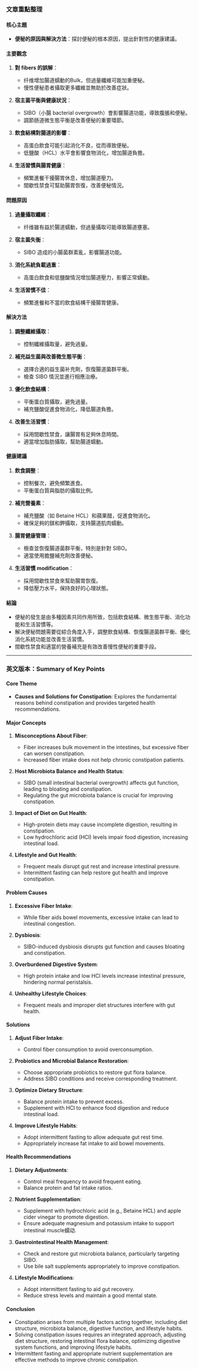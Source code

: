 ### 文章重點整理

#### 核心主題
- **便秘的原因與解決方法**：探討便秘的根本原因，提出針對性的健康建議。

#### 主要觀念
1. **對 fibers 的誤解**：
   - 纤维增加腸道蠕動的Bulk，但過量纖維可能加重便秘。
   - 慢性便秘患者攝取更多纖維並無助於改善症狀。

2. **宿主菌平衡與健康狀況**：
   - SIBO（小腸 bacterial overgrowth）會影響腸道功能，導致腹脹和便秘。
   - 調節肠道微生態平衡是改善便秘的重要環節。

3. **飲食結構對腸道的影響**：
   - 高蛋白飲食可能引起消化不良，從而導致便秘。
   - 低鹽酸（HCL）水平會影響食物消化，增加腸道負擔。

4. **生活習慣與腸胃健康**：
   - 頻繁進餐干擾腸胃休息，增加腸道壓力。
   - 間歇性禁食可幫助腸胃恢復，改善便秘情況。

#### 問題原因
1. **過量攝取纖維**：
   - 纤维雖有益於腸道蠕動，但過量攝取可能導致腸道壅塞。

2. **宿主菌失衡**：
   - SIBO 造成的小腸菌群紊亂，影響腸道功能。

3. **消化系統負載過重**：
   - 高蛋白飲食和低鹽酸情況增加腸道壓力，影響正常蠕動。

4. **生活習慣不佳**：
   - 頻繁進餐和不當的飲食結構干擾腸胃健康。

#### 解決方法
1. **調整纖維攝取**：
   - 控制纖維攝取量，避免過量。

2. **補充益生菌與改善微生態平衡**：
   - 選擇合適的益生菌补充劑，恢復腸道菌群平衡。
   - 檢查 SIBO 情況並進行相應治療。

3. **優化飲食結構**：
   - 平衡蛋白質攝取，避免過量。
   - 補充鹽酸促進食物消化，降低腸道負擔。

4. **改善生活習慣**：
   - 採用間歇性禁食，讓腸胃有足夠休息時間。
   - 適當增加脂肪攝取，幫助腸道蠕動。

#### 健康建議
1. **飲食調整**：
   - 控制餐次，避免頻繁進食。
   - 平衡蛋白質與脂肪的攝取比例。

2. **補充營養素**：
   - 補充鹽酸（如 Betaine HCL）和蘋果醋，促進食物消化。
   - 確保足夠的鎂和鉀攝取，支持腸道肌肉蠕動。

3. **腸胃健康管理**：
   - 檢查並恢復腸道菌群平衡，特別是針對 SIBO。
   - 適當使用膽鹽補充劑改善便秘。

4. **生活習慣 modification**：
   - 採用間歇性禁食來幫助腸胃恢復。
   - 降低壓力水平，保持良好的心理狀態。

#### 結論
- 便秘的發生是由多種因素共同作用所致，包括飲食結構、微生態平衡、消化功能和生活習慣等。
- 解決便秘問題需要從綜合角度入手，調整飲食結構、恢復腸道菌群平衡、優化消化系統功能並改善生活習慣。
- 間歇性禁食和適當的營養補充是有效改善慢性便秘的重要手段。

---

### 英文版本：Summary of Key Points

#### Core Theme
- **Causes and Solutions for Constipation**: Explores the fundamental reasons behind constipation and provides targeted health recommendations.

#### Major Concepts
1. **Misconceptions About Fiber**:
   - Fiber increases bulk movement in the intestines, but excessive fiber can worsen constipation.
   - Increased fiber intake does not help chronic constipation patients.

2. **Host Microbiota Balance and Health Status**:
   - SIBO (small intestinal bacterial overgrowth) affects gut function, leading to bloating and constipation.
   - Regulating the gut microbiota balance is crucial for improving constipation.

3. **Impact of Diet on Gut Health**:
   - High-protein diets may cause incomplete digestion, resulting in constipation.
   - Low hydrochloric acid (HCl) levels impair food digestion, increasing intestinal load.

4. **Lifestyle and Gut Health**:
   - Frequent meals disrupt gut rest and increase intestinal pressure.
   - Intermittent fasting can help restore gut health and improve constipation.

#### Problem Causes
1. **Excessive Fiber Intake**:
   - While fiber aids bowel movements, excessive intake can lead to intestinal congestion.

2. **Dysbiosis**:
   - SIBO-induced dysbiosis disrupts gut function and causes bloating and constipation.

3. **Overburdened Digestive System**:
   - High protein intake and low HCl levels increase intestinal pressure, hindering normal peristalsis.

4. **Unhealthy Lifestyle Choices**:
   - Frequent meals and improper diet structures interfere with gut health.

#### Solutions
1. **Adjust Fiber Intake**:
   - Control fiber consumption to avoid overconsumption.

2. **Probiotics and Microbial Balance Restoration**:
   - Choose appropriate probiotics to restore gut flora balance.
   - Address SIBO conditions and receive corresponding treatment.

3. **Optimize Dietary Structure**:
   - Balance protein intake to prevent excess.
   - Supplement with HCl to enhance food digestion and reduce intestinal load.

4. **Improve Lifestyle Habits**:
   - Adopt intermittent fasting to allow adequate gut rest time.
   - Appropriately increase fat intake to aid bowel movements.

#### Health Recommendations
1. **Dietary Adjustments**:
   - Control meal frequency to avoid frequent eating.
   - Balance protein and fat intake ratios.

2. **Nutrient Supplementation**:
   - Supplement with hydrochloric acid (e.g., Betaine HCL) and apple cider vinegar to promote digestion.
   - Ensure adequate magnesium and potassium intake to support intestinal muscle蠕动.

3. **Gastrointestinal Health Management**:
   - Check and restore gut microbiota balance, particularly targeting SIBO.
   - Use bile salt supplements appropriately to improve constipation.

4. **Lifestyle Modifications**:
   - Adopt intermittent fasting to aid gut recovery.
   - Reduce stress levels and maintain a good mental state.

#### Conclusion
- Constipation arises from multiple factors acting together, including diet structure, microbiota balance, digestive function, and lifestyle habits.
- Solving constipation issues requires an integrated approach, adjusting diet structure, restoring intestinal flora balance, optimizing digestive system functions, and improving lifestyle habits.
- Intermittent fasting and appropriate nutrient supplementation are effective methods to improve chronic constipation.